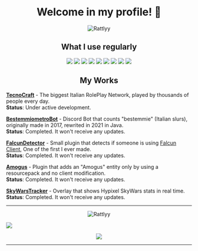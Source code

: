 <h1 align="center">Welcome in my profile! 👋</h1>
<p align="center"> 
<img src="https://komarev.com/ghpvc/?username=Rattlyy" alt="Rattlyy" />
</p>

<h2 align="center"> What I use regularly</h2>
<p align="center"> 
<img src="https://img.shields.io/badge/Java-ED8B00?style=for-the-badge&logo=java&logoColor=white" />
<img src="https://img.shields.io/badge/PHP-777BB4?style=for-the-badge&logo=php&logoColor=white" /> 
<img src="https://img.shields.io/badge/MySQL-00000F?style=for-the-badge&logo=mysql&logoColor=white" />
<img src="https://img.shields.io/badge/MongoDB-4EA94B?style=for-the-badge&logo=mongodb&logoColor=white" />
<img src="https://img.shields.io/badge/redis-%23DD0031.svg?&style=for-the-badge&logo=redis&logoColor=white"/>
<img src="https://img.shields.io/badge/Node.js-43853D?style=for-the-badge&logo=node.js&logoColor=white" />
<img src="https://img.shields.io/badge/Jenkins-D24939?style=for-the-badge&logo=Jenkins&logoColor=white"/>
<img src="https://img.shields.io/badge/Docker-2CA5E0?style=for-the-badge&logo=docker&logoColor=white"/>
<img src="https://img.shields.io/badge/Spring-6DB33F?style=for-the-badge&logo=spring&logoColor=white" />
</p>

<h2 align="center"> My Works</h2>

[**TecnoCraft**](https://tecnocraft.net/) - The biggest Italian RolePlay Network, played by thousands of people every day.
<br>**Status**: Under active development.

[**BestemmiometroBot**](https://github.com/Rattlyy/bestemmiometro) - Discord Bot that counts "bestemmie" (Italian slurs), originally made in 2017, rewrited in 2021 in Java.
<br>**Status**: Completed. It won't receive any updates.

[**FalcunDetector**](https://github.com/Rattlyy/FalcunDetector) - Small plugin that detects if someone is using [Falcun Client](https://falcun.net/), One of the first I ever made.
<br>**Status**: Completed. It won't receive any updates.

[**Amogus**](https://github.com/Rattlyy/Amogus) - Plugin that adds an "Amogus" entity only by using a resourcepack and no client modification.
<br>**Status**: Completed. It won't receive any updates.

[**SkyWarsTracker**](https://github.com/Rattlyy/SkywarsTracker) - Overlay that shows Hypixel SkyWars stats in real time.
<br>**Status**: Completed. It won't receive any updates.

<hr>
<p align="center"><img src="https://github-readme-stats.vercel.app/api?username=Rattlyy&show_icons=true&count_private=true&theme=cobalt" alt="Rattlyy" /></p>
<img align="center" src="https://github-readme-stats.vercel.app/api/top-langs/?username=Rattlyy&show_icons=true&theme=cobalt"/>
<p align="center"><img src="https://discord.c99.nl/widget/theme-2/573481869937606696.png" /> </p>
<hr>
